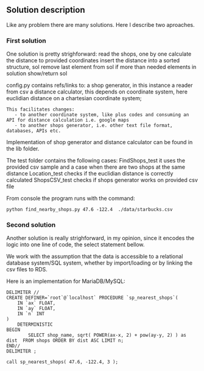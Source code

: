 ## Solution description

Like any problem there are many solutions. Here I describe two aproaches.

### First solution

One solution is pretty strighforward:
    read the shops, one by one 
    calculate the distance to provided coordinates
    insert the distance into a sorted structure, sol
    remove last element from sol
        if more than needed elements in solution
    show/return sol

config.py contains refs/links to:
    a shop generator, in this instance a reader from csv
    a distance calculator, this depends on coordinate system, here euclidian distance on a chartesian coordinate system; 
    
    This facilitates changes:
       - to another coordinate system, like plus codes and consuming an API for distance calculation i.e. google maps
       - to another shops generator, i.e. other text file format, databases, APIs etc.

Implementation of shop generator and distance calculator can be found in the lib folder.

The test folder contains the following cases: 
    FindShops_test  it uses the provided csv sample and a case when there are two shops at the same distance
    Location_test   checks if the euclidian distance is correctly calculated
    ShopsCSV_test   checks if shops generator works on provided csv file 

From console the program runs with the command:
```
python find_nearby_shops.py 47.6 -122.4  ./data/starbucks.csv
```

### Second solution

Another solution is really strighforward, in my opinion, since it encodes the logic into one line of code, the select statement bellow.
    
We work with the assumption that the data is accessible to a relational database system/SQL system, whether by import/loading or by linking the csv files to RDS.

Here is an implementation for MariaDB/MySQL:

```
DELIMITER //
CREATE DEFINER=`root`@`localhost` PROCEDURE `sp_nearest_shops`(
	IN `ax` FLOAT,
	IN `ay` FLOAT,
	IN `n` INT  
)
    DETERMINISTIC
BEGIN
		SELECT shop_name, sqrt( POWER(ax-x, 2) + pow(ay-y, 2) ) as dist  FROM shops ORDER BY dist ASC LIMIT n;
END//
DELIMITER ;
```

```
call sp_nearest_shops( 47.6, -122.4, 3 );
```


